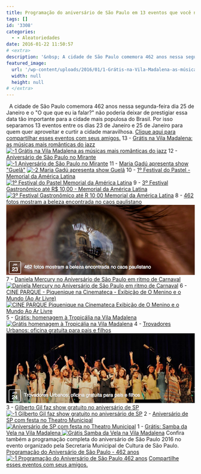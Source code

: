 ```yaml
---
title: Programação do aniversário de São Paulo em 13 eventos que você não pode perder
tags: []
id: '3308'
categories:
  - - Aleatoriedades
date: 2016-01-22 11:50:57
# <extra>
description: '&nbsp; A cidade de São Paulo comemora 462 anos nessa segunda-feira dia 25 de Janeiro e o &#8220;O que que eu ia falar?&#8221; não poderia deixar de prestigiar essa data tão importante para a cidade mais populosa do Brasil. Por isso separamos 13 eventos entre os dias 23 de Janeiro e 25 de Janeiro para quem quer aproveitar e curtir a cidade maravilhosa. Clique aqui para compartilhar esses eventos com seus amigos. 13 &#8211; Grátis na Vila Madalena: as músicas mais românticas do jazz 12 &#8211; Aniversário de São Paulo no Mirante 11 &#8211; Maria Gadú apresenta show &#8220;Guelã&#8221; 10 &#8211; 1º Festival do Pastel &#8211; Memorial da América Latina 9 &#8211; 3º Festival Gastronômico até R$ 10,00 &#8211; Memorial da América Latina 8 &#8211; 462 fotos mostram a beleza encontrada no caos paulistano 7 &#8211; Daniela Mercury no Aniversário &hellip;'
featured_image: 
  url: '/wp-content/uploads/2016/01/1-Grátis-na-Vila-Madalena-as-músicas-mais-românticas-do-jazz.png'
  width: null
  height: null
# </extra>
---
```


  A cidade de São Paulo comemora 462 anos nessa segunda-feira dia 25 de Janeiro e o "O que que eu ia falar?" não poderia deixar de prestigiar essa data tão importante para a cidade mais populosa do Brasil. Por isso separamos 13 eventos entre os dias 23 de Janeiro e 25 de Janeiro para quem quer aproveitar e curtir a cidade maravilhosa. [Clique aqui para compartilhar esses eventos com seus amigos.](https://www.facebook.com/sharer/sharer.php?u=http%3A//natalia.blog.br/2016/01/22/programacao-do-aniversario-de-sao-paulo-em-13-eventos-que-voce-nao-pode-perder) 13 - [Grátis na Vila Madalena: as músicas mais românticas do jazz](https://www.facebook.com/events/949775395057995/) [![-1  Grátis na Vila Madalena  as músicas mais românticas do jazz](/wp-content/uploads/2016/01/1-Grátis-na-Vila-Madalena-as-músicas-mais-românticas-do-jazz.png)](https://www.facebook.com/events/949775395057995/) 12 - [Aniversário de São Paulo no Mirante](https://www.facebook.com/events/179680872390132/) [![-1  Aniversário de São Paulo no Mirante](/wp-content/uploads/2016/01/1-Aniversário-de-São-Paulo-no-Mirante.png)](https://www.facebook.com/events/179680872390132/) 11 - [Maria Gadú apresenta show "Guelã"](https://www.facebook.com/events/1656044807995694/) [![-2  Maria Gadú apresenta show  Guelã](/wp-content/uploads/2016/01/2-Maria-Gadú-apresenta-show-Guelã-.png)](https://www.facebook.com/events/1656044807995694/) 10 - [1º Festival do Pastel - Memorial da América Latina ](https://www.facebook.com/events/909530679100117/) [![1º Festival do Pastel   Memorial da América Latina](/wp-content/uploads/2016/01/1º-Festival-do-Pastel-Memorial-da-América-Latina.png)](https://www.facebook.com/events/909530679100117/) 9 - [3º Festival Gastronômico até R$ 10,00 - Memorial da América Latina ](https://www.facebook.com/events/555419571273813/) [![3º Festival Gastronômico até R  10 00   Memorial da América Latina](/wp-content/uploads/2016/01/3º-Festival-Gastronômico-até-R-10-00-Memorial-da-América-Latina.png)](https://www.facebook.com/events/555419571273813/) 8 - [462 fotos mostram a beleza encontrada no caos paulistano ](https://www.facebook.com/events/1645994035622934/) [![462 fotos mostram a beleza encontrada no caos paulistano](/wp-content/uploads/2016/01/462-fotos-mostram-a-beleza-encontrada-no-caos-paulistano.png)](https://www.facebook.com/events/1645994035622934/) 7 - [Daniela Mercury no Aniversário de São Paulo em ritmo de Carnaval ](https://www.facebook.com/events/885804318206624/) [![Daniela Mercury no Aniversário de São Paulo em ritmo de Carnaval](/wp-content/uploads/2016/01/Daniela-Mercury-no-Aniversário-de-São-Paulo-em-ritmo-de-Carnaval.png)](https://www.facebook.com/events/885804318206624/) 6 - [CINE PARQUE - Piquenique na Cinemateca - Exibição de O Menino e o Mundo (Ao Ar Livre) ](https://www.facebook.com/events/1658432217764107/) [![CINE PARQUE   Piquenique na Cinemateca   Exibição de O Menino e o Mundo  Ao Ar Livre](/wp-content/uploads/2016/01/CINE-PARQUE-Piquenique-na-Cinemateca-Exibição-de-O-Menino-e-o-Mundo-Ao-Ar-Livre-.png)](https://www.facebook.com/events/1658432217764107/) 5 - [Grátis: homenagem à Tropicália na Vila Madalena ](https://www.facebook.com/events/167865590247523/) [![Grátis  homenagem à Tropicália na Vila Madalena](/wp-content/uploads/2016/01/Grátis-homenagem-à-Tropicália-na-Vila-Madalena.png)](https://www.facebook.com/events/167865590247523/) 4 - [Trovadores Urbanos: oficina gratuita para pais e filhos](https://www.facebook.com/events/1695703463978721/) [![Trovadores Urbanos  oficina gratuita para pais e filhos](/wp-content/uploads/2016/01/Trovadores-Urbanos-oficina-gratuita-para-pais-e-filhos.png)](https://www.facebook.com/events/1695703463978721/) 3 - [Gilberto Gil faz show gratuito no aniversário de SP ](https://www.facebook.com/events/1552564408402480/) [![-1  Gilberto Gil faz show gratuito no aniversário de SP](/wp-content/uploads/2016/01/1-Gilberto-Gil-faz-show-gratuito-no-aniversário-de-SP.png)](https://www.facebook.com/events/1552564408402480/) 2 - [Aniversário de SP com festa no Theatro Municipal ](https://www.facebook.com/events/1552564408402480/) [![Aniversário de SP com festa no Theatro Municipal](/wp-content/uploads/2016/01/Aniversário-de-SP-com-festa-no-Theatro-Municipal.png)](https://www.facebook.com/events/1552564408402480/) 1 - [Grátis: Samba da Vela na Vila Madalena ](https://www.facebook.com/events/1773487352873330/) [![Grátis  Samba da Vela na Vila Madalena](/wp-content/uploads/2016/01/Grátis-Samba-da-Vela-na-Vila-Madalena.png)](https://www.facebook.com/events/1773487352873330/) Confira também a programação completa do aniversário de São Paulo 2016 no evento organizado pela Secretaria Municipal de Cultura de São Paulo. [Programação do Aniversário de São Paulo - 462 anos ](https://www.facebook.com/events/1660784870843951) [![-1  Programação do Aniversário de São Paulo   462 anos](/wp-content/uploads/2016/01/1-Programação-do-Aniversário-de-São-Paulo-462-anos.png)](https://www.facebook.com/events/1660784870843951) [Compartilhe esses eventos com seus amigos.](https://www.facebook.com/sharer/sharer.php?u=http%3A//natalia.blog.br/2016/01/22/programacao-do-aniversario-de-sao-paulo-em-13-eventos-que-voce-nao-pode-perder)

